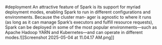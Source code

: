 #deployment
An attractive feature of Spark is its support for myriad deployment modes, enabling Spark to run in different configurations and environments. Because the cluster man‐ ager is agnostic to where it runs (as long as it can manage Spark’s executors and fulfill resource requests), Spark can be deployed in some of the most popular environments—such as Apache Hadoop YARN and Kubernetes—and can operate in different modes.![[Screenshot 2025-05-04 at 11.04.17 AM.png]]